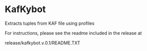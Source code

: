 KafKybot
========

Extracts tuples from KAF file using profiles

For instructions, please see the readme included in the release at

release/kafkybot.v.0.1/README.TXT

